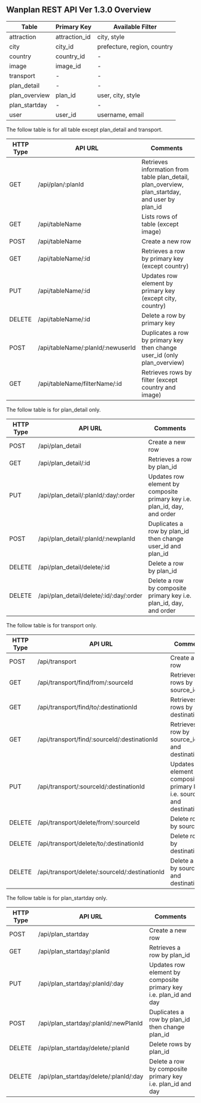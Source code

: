 ## Wanplan REST API Ver 1.3.0 Overview

| Table         | Primary Key   | Available Filter            |
| ------------- | ------------- | --------------------------- |
| attraction    | attraction_id | city, style                 |
| city          | city_id       | prefecture, region, country |
| country       | country_id    | -                           |
| image         | image_id      | -                           |
| transport     | -             | -                           |
| plan_detail   | -             | -                           |
| plan_overview | plan_id       | user, city, style           |
| plan_startday | -             | -                           |
| user          | user_id       | username, email             |

The follow table is for all table except plan_detail and transport.

| HTTP Type | API URL                           | Comments                                                                                        |
| --------- | --------------------------------- | ----------------------------------------------------------------------------------------------- |
| GET       | /api/plan/:planId                 | Retrieves information from table plan_detail, plan_overview, plan_startday, and user by plan_id |
| GET       | /api/tableName                    | Lists rows of table (except image)                                                              |
| POST      | /api/tableName                    | Create a new row                                                                                |
| GET       | /api/tableName/:id                | Retrieves a row by primary key (except country)                                                 |
| PUT       | /api/tableName/:id                | Updates row element by primary key (except city, country)                                       |
| DELETE    | /api/tableName/:id                | Delete a row by primary key                                                                     |
| POST      | /api/tableName/:planId/:newuserId | Duplicates a row by primary key then change user_id (only plan_overview)                        |
| GET       | /api/tableName/filterName/:id     | Retrieves rows by filter (except country and image)                                             |

The follow table is for plan_detail only.

| HTTP Type | API URL                                 | Comments                                                                  |
| --------- | --------------------------------------- | ------------------------------------------------------------------------- |
| POST      | /api/plan_detail                        | Create a new row                                                          |
| GET       | /api/plan_detail/:id                    | Retrieves a row by plan_id                                                |
| PUT       | /api/plan_detail/:planId/:day/:order    | Updates row element by composite primary key i.e. plan_id, day, and order |
| POST      | /api/plan_detail/:planId/:newplanId     | Duplicates a row by plan_id then change user_id and plan_id               |
| DELETE    | /api/plan_detail/delete/:id             | Delete a row by plan_id                                                   |
| DELETE    | /api/plan_detail/delete/:id/:day/:order | Delete a row by composite primary key i.e. plan_id, day, and order        |

The follow table is for transport only.

| HTTP Type | API URL                                        | Comments                                                                       |
| --------- | ---------------------------------------------- | ------------------------------------------------------------------------------ |
| POST      | /api/transport                                 | Create a new row                                                               |
| GET       | /api/transport/find/from/:sourceId             | Retrieves rows by source_id                                                    |
| GET       | /api/transport/find/to/:destinationId          | Retrieves rows by destination_id                                               |
| GET       | /api/transport/find/:sourceId/:destinationId   | Retrieves a row by source_id and destination_id                                |
| PUT       | /api/transport/:sourceId/:destinationId        | Updates row element by composite primary key i.e. source_id and destination_id |
| DELETE    | /api/transport/delete/from/:sourceId           | Delete rows by source_id                                                       |
| DELETE    | /api/transport/delete/to/:destinationId        | Delete rows by destination_id                                                  |
| DELETE    | /api/transport/delete/:sourceId/:destinationId | Delete a row by source_id and destination_id                                   |

The follow table is for plan_startday only.

| HTTP Type | API URL                                | Comments                                                          |
| --------- | -------------------------------------- | ----------------------------------------------------------------- |
| POST      | /api/plan_startday                     | Create a new row                                                  |
| GET       | /api/plan_startday/:planId             | Retrieves a row by plan_id                                        |
| PUT       | /api/plan_startday/:planId/:day        | Updates row element by composite primary key i.e. plan_id and day |
| POST      | /api/plan_startday/:planId/:newPlanId  | Duplicates a row by plan_id then change plan_id                   |
| DELETE    | /api/plan_startday/delete/:planId      | Delete rows by plan_id                                            |
| DELETE    | /api/plan_startday/delete/:planId/:day | Delete a row by composite primary key i.e. plan_id and day        |

